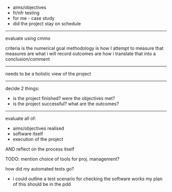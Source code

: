 
- aims/objectives
- fr/nfr testing
- for me - case study
- did the project stay on schedule

---

evaluate using cmmo

criteria is the numerical goal
methodology is how I attempt to measure that
measures are what i will record
outcomes are how i translate that into a conclusion/comment

----

needs to be a holistic view of the project

-----

decide 2 things:
- is the project finished? were the objectives met?
- is the project successful? what are the outcomes?

---

evaluate all of:
- aims/objectives realised
- software itself
- execution of the project

AND reflect on the process itself

TODO: mention choice of tools for proj. management?

how did my automated tests go?
- i could outline a test scenario for checking the software works
 my plan of this should be in the pdd
